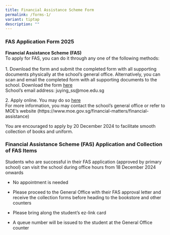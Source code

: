 ```yaml
---
title: Financial Assistance Scheme Form
permalink: /forms-1/
variant: tiptap
description: ""
---
```

<h3><strong>FAS Application Form 2025</strong></h3>
<p><strong>Financial Assistance Scheme (FAS)</strong>
<br>To apply for FAS, you can do it through any one of the following methods:
<br>
<br>1.&nbsp;Download the form and submit the completed form with all supporting
documents physically at the school’s general office. Alternatively, you
can scan and email the completed form with all supporting documents to
the school. Download the form <a href="https://drive.google.com/file/d/11-PLxuUQEw_tdFip5AxH6pzj7falywgp/view" rel="noopener nofollow" target="_blank">here</a>
<br>School’s email address: <a rel="noopener noreferrer nofollow" target="_blank">juying_ss@moe.edu.sg</a>
</p>
<p>2.&nbsp;Apply online. You may do so <a href="https://go.gov.sg/moe-efas" rel="noopener nofollow" target="_blank">here</a>
<br>For more information, you may contact the school’s general office or refer
to MOE’s website (<a rel="noopener noreferrer nofollow" target="_blank">https://www.moe.gov.sg/financial-matters/financial-assistance</a>)</p>
<p>You are encouraged to apply by 20 December 2024 to facilitate smooth collection
of books and uniform.</p>
<p></p>
<h3><strong>Financial Assistance Scheme (FAS) Application and Collection of FAS Items</strong></h3>
<p>Students who are successful in their FAS application (approved by primary
school) can visit the school during office hours from 18 December 2024
onwards</p>
<ul data-tight="true" class="tight">
<li>
<p>No appointment is needed</p>
</li>
<li>
<p>Please proceed to the General Office with their FAS approval letter and
receive the collection forms before heading to the bookstore and other
counters</p>
</li>
<li>
<p>Please bring along the student’s ez-link card</p>
</li>
<li>
<p>A queue number will be issued to the student at the General Office counter</p>
<p></p>
</li>
</ul>
<p></p>
